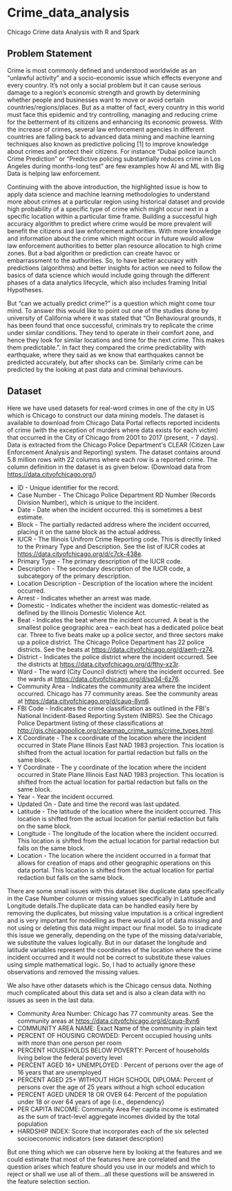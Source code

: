 # Crime_data_analysis
Chicago Crime data Analysis with R and Spark

## Problem Statement
Crime is most commonly defined and understood worldwide as an “unlawful activity” and a socio-economic issue which effects everyone and every country. It’s not only a social problem but it can cause serious damage to a region’s economic strength and growth by determining whether people and businesses want to move or avoid certain countries/regions/places. But as a matter of fact, every country in this world must face this epidemic and try controlling, managing and reducing crime for the betterment of its citizens and enhancing its economic prowess.  With the increase of crimes, several law enforcement agencies in different countries are falling back to advanced data mining and machine learning techniques also known as predictive policing [1] to improve knowledge about crimes and protect their citizens. For instance “Dubai police launch Crime Prediction” or “Predictive policing substantially reduces crime in Los Angeles during months-long test” are few examples how AI and ML with Big Data is helping law enforcement.

Continuing with the above introduction, the highlighted issue is how to apply data science and machine learning methodologies to understand more about crimes at a particular region using historical dataset and provide high probability of a specific type of crime which might occur next in a specific location within a particular time frame. Building a successful high accuracy algorithm to predict where crime would be more prevalent will benefit the citizens and law enforcement authorities. With more knowledge and information about the crime which might occur in future would allow law enforcement authorities to better plan resource allocation to high crime zones. But a bad algorithm or prediction can create havoc or embarrassment to the authorities. So, to have better accuracy with predictions (algorithms) and better insights for action we need to follow the basics of data science which would include going through the different phases of a data analytics lifecycle, which also includes framing Initial Hypotheses.

But “can we actually predict crime?” is a question which might come tour mind. To answer this would like to point out one of the studies done by university of California where it was stated that “On Behavioural grounds, it has been found that once successful, criminals try to replicate the crime under similar conditions. They tend to operate in their comfort zone, and hence they look for similar locations and time for the next crime. This makes them predictable.”. In fact they compared the crime predictability with earthquake, where they said as we know that earthquakes cannot be predicted accurately, but after shocks can be. Similarly crime can be predicted by the looking at past data and criminal behaviours.

## Dataset
Here we have used datasets for real-word crimes in one of the city in US which is Chicago to construct our data mining models. The dataset is available to download from Chicago Data Portal reflects reported incidents of crime (with the exception of murders where data exists for each victim) that occurred in the City of Chicago from 2001 to 2017 (present, - 7 days). Data is extracted from the Chicago Police Department's CLEAR (Citizen Law Enforcement Analysis and Reporting) system. The dataset contains around 5.8 million rows with 22 columns where each row is a reported crime. The column definition in the dataset is as given below: (Download data from https://data.cityofchicago.org/)

-	ID - Unique identifier for the record.
-	Case Number - The Chicago Police Department RD Number (Records Division Number), which is unique to the incident.
-	Date - Date when the incident occurred. this is sometimes a best estimate.
-	Block - The partially redacted address where the incident occurred, placing it on the same block as the actual address.
-	IUCR - The Illinois Unifrom Crime Reporting code. This is directly linked to the Primary Type and Description. See the list of IUCR codes at https://data.cityofchicago.org/d/c7ck-438e.
-	Primary Type - The primary description of the IUCR code.
-	Description - The secondary description of the IUCR code, a subcategory of the primary description.
-	Location Description - Description of the location where the incident occurred.
-	Arrest - Indicates whether an arrest was made.
-	Domestic - Indicates whether the incident was domestic-related as defined by the Illinois Domestic Violence Act.
-	Beat - Indicates the beat where the incident occurred. A beat is the smallest police geographic area – each beat has a dedicated police beat car. Three to five beats make up a police sector, and three sectors make up a police district. The Chicago Police Department has 22 police districts. See the beats at   https://data.cityofchicago.org/d/aerh-rz74.
-	District - Indicates the police district where the incident occurred. See the districts at https://data.cityofchicago.org/d/fthy-xz3r.
-	 Ward - The ward (City Council district) where the incident occurred. See the wards at https://data.cityofchicago.org/d/sp34-6z76.
-	Community Area - Indicates the community area where the incident occurred. Chicago has 77 community areas. See the community areas at https://data.cityofchicago.org/d/cauq-8yn6.
-	FBI Code - Indicates the crime classification as outlined in the FBI's National Incident-Based Reporting System (NIBRS). See the Chicago Police Department listing of these classifications at http://gis.chicagopolice.org/clearmap_crime_sums/crime_types.html.
-	X Coordinate - The x coordinate of the location where the incident occurred in State Plane Illinois East NAD 1983 projection. This location is shifted from the actual location for partial redaction but falls on the same block.
-	 Y Coordinate - The y coordinate of the location where the incident occurred in State Plane Illinois East NAD 1983 projection. This location is shifted from the actual location for partial redaction but falls on the same block.
-	Year - Year the incident occurred.
-	 Updated On - Date and time the record was last updated.
-	 Latitude - The latitude of the location where the incident occurred. This location is shifted from the actual location for partial redaction but falls on the same block.
-	Longitude - The longitude of the location where the incident occurred. This location is shifted from the actual location for partial redaction but falls on the same block.
-	Location - The location where the incident occurred in a format that allows for creation of maps and other geographic operations on this data portal. This location is shifted from the actual location for partial redaction but falls on the same block.

There are some small issues with this dataset like duplicate data specifically in the Case Number column or missing values specifically in Latitude and Longitude details.The duplicate data can be handled easily here by removing the duplicates, but missing value imputation is a critical ingredient and is very important for modelling as there would a lot of data missing and not using or deleting this data might impact our final model. So to irradicate this issue we generally, depending on the type of the missing data/variable, we substitute the values logically. But in our dataset the longitude and latitude variables represent the coordinates of the location where the crime incident occurred and it would  not be correct to substitute these values using simple mathematical logic. So, I had to actually ignore these observations and removed the missing values.

We also have other datasets which is the Chicago census data. Nothing much complicated about this data set and is also a clean data with no issues as seen in the last data. 

-	Community Area Number: Chicago has 77 community areas. See the community areas at https://data.cityofchicago.org/d/cauq-8yn6
-	COMMUNITY AREA NAME: Exact Name of the community in plain text	
-	PERCENT OF HOUSING CROWDED: Percent occupied housing units with more than one person per room
-	PERCENT HOUSEHOLDS BELOW POVERTY: Percent of households living below the federal poverty level
-	PERCENT AGED 16+ UNEMPLOYED : Percent of persons over the age of 16 years that are unemployed
-	PERCENT AGED 25+ WITHOUT HIGH SCHOOL DIPLOMA: Percent of persons over the age of 25 years without a high school education
-	PERCENT AGED UNDER 18 OR OVER 64: Percent of the population under 18 or over 64 years of age (i.e., dependency)
-	PER CAPITA INCOME: Community Area Per capita income is estimated as the sum of tract-level aggregate incomes divided by the total population
-	HARDSHIP INDEX: Score that incorporates each of the six selected socioeconomic indicators (see dataset description)

But one thing which we can observe  here by looking at the features and we could estimate that most of the features here are correlated and the question arises which feature should you use in our models and which to reject or shall we use all of them...all these questions will be answered in the feature selection section. 

